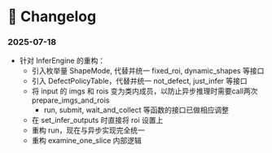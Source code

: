 # 📑 Changelog

### 2025-07-18

- 针对 InferEngine 的重构：
    - 引入枚举量 ShapeMode, 代替并统一 fixed_roi, dynamic_shapes 等接口
    - 引入 DefectPolicyTable，代替并统一 not_defect, just_infer 等接口
    - 将 input 的 imgs 和 rois 变为类内成员，以防止异步推理时需要call两次 prepare_imgs_and_rois
        - run, submit, wait_and_collect 等函数的接口已做相应调整
    - 在 set_infer_outputs 时直接将 roi 设置上
    - 重构 run，现在与异步实现完全统一
    - 重构 examine_one_slice 内部逻辑